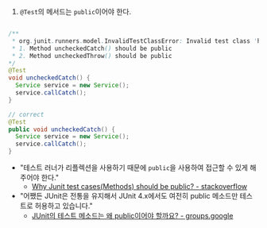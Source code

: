 
1. `@Test`의 메서드는 `public`이어야 한다.
```java

/**
 * org.junit.runners.model.InvalidTestClassError: Invalid test class 'hello.jdbc.exception.basic.UncheckedTest':
 * 1. Method uncheckedCatch() should be public
 * 2. Method uncheckedThrow() should be public
*/
@Test  
void uncheckedCatch() {  
  Service service = new Service();  
  service.callCatch();  
}

// correct
@Test  
public void uncheckedCatch() {  
  Service service = new Service();  
  service.callCatch();  
}
```
- "테스트 러너가 리플렉션을 사용하기 때문에 `public`을 사용하여 접근할 수 있게 해주어야 한다."
	- [Why Junit test cases(Methods) should be public? - stackoverflow](https://stackoverflow.com/questions/37019972/why-junit-test-casesmethods-should-be-public)
- "어쨌든 JUnit은 전통을 유지해서 JUnit 4.x에서도 여전히 public 메소드만 테스트로 허용하고 있습니다."
	- [JUnit의 테스트 메소드는 왜 public이어야 할까요? - groups.google](https://groups.google.com/g/ksug/c/xpJpy8SCrEE)
